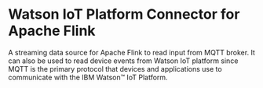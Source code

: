 # Watson IoT Platform Connector for Apache Flink
A streaming data source for Apache Flink to read input from MQTT broker. It can also be used to read device events from Watson IoT platform since MQTT is the primary protocol that devices and applications use to communicate with the IBM Watson™ IoT Platform.
